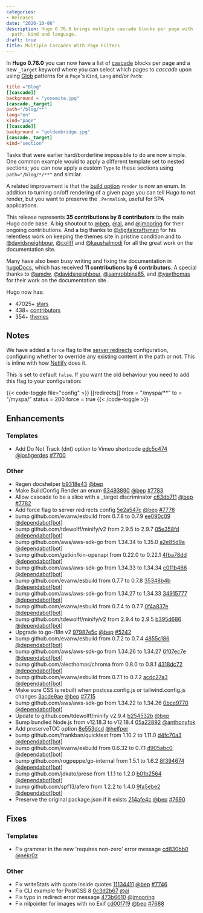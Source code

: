 ```yaml
---
categories:
- Releases
date: "2020-10-06"
description: Hugo 0.76.0 brings multiple cascade blocks per page with filters for
  path, kind and language.
draft: true
title: Multiple Cascades With Page Filters
---
```


In **Hugo 0.76.0** you can now have a list of [cascade](https://gohugo.io/content-management/front-matter#front-matter-cascade) blocks per page and a new `_target` keyword where you can select which pages to _cascade_ upon using [Glob](https://github.com/gobwas/glob) patterns for a `Page`'s `Kind`, `Lang` and/or `Path`:

```toml
title ="Blog"
[[cascade]]
background = "yosemite.jpg"
[cascade._target]
path="/blog/**"
lang="en"
kind="page"
[[cascade]]
background = "goldenbridge.jpg"
[cascade._target]
kind="section"
```

Tasks that were earlier hard/borderline impossible to do are now simple. One common example would to apply a different template set to nested sections; you can now apply a custom `Type` to these sections using  `path="/blog/*/**"` and similar.

A related improvement is that the [build option](https://gohugo.io/content-management/build-options/#readout) `render` is now an enum. In addition to turning on/off rendering of a given page you can tell Hugo to not render, but you want to preserve the `.Permalink`, useful for SPA applications.

This release represents **35 contributions by 8 contributors** to the main Hugo code base. A big shoutout to [@bep](https://github.com/bep), [@ai](https://github.com/ai), and [@jmooring](https://github.com/jmooring) for their ongoing contributions.
And a big thanks to [@digitalcraftsman](https://github.com/digitalcraftsman) for his relentless work on keeping the themes site in pristine condition and to [@davidsneighbour](https://github.com/davidsneighbour), [@coliff](https://github.com/coliff) and [@kaushalmodi](https://github.com/kaushalmodi) for all the great work on the documentation site.

Many have also been busy writing and fixing the documentation in [hugoDocs](https://github.com/gohugoio/hugoDocs), 
which has received **11 contributions by 6 contributors**. A special thanks to [@amdw](https://github.com/amdw), [@davidsneighbour](https://github.com/davidsneighbour), [@samrobbins85](https://github.com/samrobbins85), and [@yaythomas](https://github.com/yaythomas) for their work on the documentation site.


Hugo now has:

* 47025+ [stars](https://github.com/gohugoio/hugo/stargazers)
* 438+ [contributors](https://github.com/gohugoio/hugo/graphs/contributors)
* 354+ [themes](http://themes.gohugo.io/)

## Notes


We have added a `force` flag to the [server redirects](https://gohugo.io/getting-started/configuration/#configure-server) configuration, configuring whether to override any existing content in the path or not. This is inline with how [Netlify](https://docs.netlify.com/routing/redirects/#syntax-for-the-netlify-configuration-file) does it.

This is set to default `false`. If you want the old behaviour you need to add this flag to your configuration:

{{< code-toggle file="config" >}}
[[redirects]]
from = "/myspa/**"
to = "/myspa/"
status = 200
force = true
{{< /code-toggle >}}

## Enhancements

### Templates

* Add Do Not Track (dnt) option to Vimeo shortcode [edc5c474](https://github.com/gohugoio/hugo/commit/edc5c4741caaee36ba4d42b5947c195a3e02e6aa) [@joshgerdes](https://github.com/joshgerdes) [#7700](https://github.com/gohugoio/hugo/issues/7700)

### Other

* Regen docshelper [b9318e43](https://github.com/gohugoio/hugo/commit/b9318e4315d9112f727140c0950d8836bf26eb87) [@bep](https://github.com/bep) 
* Make BuildConfig.Render an enum [63493890](https://github.com/gohugoio/hugo/commit/634938908ec8f393b9a05d26b4cfe19ca7abb0d0) [@bep](https://github.com/bep) [#7783](https://github.com/gohugoio/hugo/issues/7783)
* Allow cascade to be a slice with a _target discriminator [c63db7f1](https://github.com/gohugoio/hugo/commit/c63db7f1f6774a2d661af1d8197c6fe377e3ad25) [@bep](https://github.com/bep) [#7782](https://github.com/gohugoio/hugo/issues/7782)
* Add force flag to server redirects config [5e2a547c](https://github.com/gohugoio/hugo/commit/5e2a547cb594b31ecb0f089b08db2e15c6dc381a) [@bep](https://github.com/bep) [#7778](https://github.com/gohugoio/hugo/issues/7778)
* bump github.com/evanw/esbuild from 0.7.8 to 0.7.9 [ee090c09](https://github.com/gohugoio/hugo/commit/ee090c0940cdbf636e3a55a40b41612d92b9c62d) [@dependabot[bot]](https://github.com/apps/dependabot) 
* bump github.com/tdewolff/minify/v2 from 2.9.5 to 2.9.7 [05e358fd](https://github.com/gohugoio/hugo/commit/05e358fd335bcb5c7bdc2783ab0c17ec42667df6) [@dependabot[bot]](https://github.com/apps/dependabot) 
* bump github.com/aws/aws-sdk-go from 1.34.34 to 1.35.0 [a2e85d9a](https://github.com/gohugoio/hugo/commit/a2e85d9a75aca59fd720cce6561ff64997858cd2) [@dependabot[bot]](https://github.com/apps/dependabot) 
* bump github.com/getkin/kin-openapi from 0.22.0 to 0.22.1 [4fba78dd](https://github.com/gohugoio/hugo/commit/4fba78dd0e950742132954a5d24629e4adfa1bb1) [@dependabot[bot]](https://github.com/apps/dependabot) 
* bump github.com/aws/aws-sdk-go from 1.34.33 to 1.34.34 [c011b466](https://github.com/gohugoio/hugo/commit/c011b4667f3e1e3c6ecea2fe8f251578884c53b6) [@dependabot[bot]](https://github.com/apps/dependabot) 
* bump github.com/evanw/esbuild from 0.7.7 to 0.7.8 [35348b4b](https://github.com/gohugoio/hugo/commit/35348b4b343600ec24b1eb1a06f4d3c59199df25) [@dependabot[bot]](https://github.com/apps/dependabot) 
* bump github.com/aws/aws-sdk-go from 1.34.27 to 1.34.33 [34915777](https://github.com/gohugoio/hugo/commit/34915777c2e8bc1457ff90d09cf814d494d9eece) [@dependabot[bot]](https://github.com/apps/dependabot) 
* bump github.com/evanw/esbuild from 0.7.4 to 0.7.7 [0f4a837e](https://github.com/gohugoio/hugo/commit/0f4a837ed1fd903bb6740b512683528ddb917918) [@dependabot[bot]](https://github.com/apps/dependabot) 
* bump github.com/tdewolff/minify/v2 from 2.9.4 to 2.9.5 [b395d686](https://github.com/gohugoio/hugo/commit/b395d686e9a77bf4e0d587ee9a3af4ae6e1aee02) [@dependabot[bot]](https://github.com/apps/dependabot) 
* Upgrade to go-i18n v2 [97987e5c](https://github.com/gohugoio/hugo/commit/97987e5c0254e35668dca7f89e67b79553e617c8) [@bep](https://github.com/bep) [#5242](https://github.com/gohugoio/hugo/issues/5242)
* bump github.com/evanw/esbuild from 0.7.2 to 0.7.4 [4855c186](https://github.com/gohugoio/hugo/commit/4855c186d8f05e5e1b0f681b4aa6482a033df241) [@dependabot[bot]](https://github.com/apps/dependabot) 
* bump github.com/aws/aws-sdk-go from 1.34.26 to 1.34.27 [6f07ec7e](https://github.com/gohugoio/hugo/commit/6f07ec7e9ec5c43f78100aa36b82786ba0260d75) [@dependabot[bot]](https://github.com/apps/dependabot) 
* bump github.com/alecthomas/chroma from 0.8.0 to 0.8.1 [4318dc72](https://github.com/gohugoio/hugo/commit/4318dc72f8c562b3bc106cd953d9fce58a93455d) [@dependabot[bot]](https://github.com/apps/dependabot) 
* bump github.com/evanw/esbuild from 0.7.1 to 0.7.2 [acdc27a3](https://github.com/gohugoio/hugo/commit/acdc27a32de83f32557e7a108797ddbebe4eb464) [@dependabot[bot]](https://github.com/apps/dependabot) 
* Make sure CSS is rebuilt when postcss.config.js or tailwind.config.js changes [3acde9ae](https://github.com/gohugoio/hugo/commit/3acde9ae04fbf4a8c635d404608cb87218a8b803) [@bep](https://github.com/bep) [#7715](https://github.com/gohugoio/hugo/issues/7715)
* bump github.com/aws/aws-sdk-go from 1.34.22 to 1.34.26 [0bce9770](https://github.com/gohugoio/hugo/commit/0bce97703c17318b13b95d78ba41f40efb06aea7) [@dependabot[bot]](https://github.com/apps/dependabot) 
* Update to  github.com/tdewolff/minify v2.9.4 [b254532b](https://github.com/gohugoio/hugo/commit/b254532b52785954c98a473a635b9cea016d8565) [@bep](https://github.com/bep) 
* Bump bundled Node.js from v12.18.3 to v12.18.4 [05a22892](https://github.com/gohugoio/hugo/commit/05a22892921bd4618efe6135ce0d6fe2be545607) [@anthonyfok](https://github.com/anthonyfok) 
* Add preserveTOC option [8e553dcd](https://github.com/gohugoio/hugo/commit/8e553dcdefe50ab534f1199c006ae7754e14bee5) [@helfper](https://github.com/helfper) 
* bump github.com/frankban/quicktest from 1.10.2 to 1.11.0 [d4fc70a3](https://github.com/gohugoio/hugo/commit/d4fc70a3b320a55c4f571eed806d5ad5fdf1ef14) [@dependabot[bot]](https://github.com/apps/dependabot) 
* bump github.com/evanw/esbuild from 0.6.32 to 0.7.1 [d905abc0](https://github.com/gohugoio/hugo/commit/d905abc002aa6fd260e82063ef1edb8876aa76fd) [@dependabot[bot]](https://github.com/apps/dependabot) 
* bump github.com/rogpeppe/go-internal from 1.5.1 to 1.6.2 [8f394674](https://github.com/gohugoio/hugo/commit/8f3946746dda444f183ba235288c2b39d0d6a943) [@dependabot[bot]](https://github.com/apps/dependabot) 
* bump github.com/jdkato/prose from 1.1.1 to 1.2.0 [b01b2564](https://github.com/gohugoio/hugo/commit/b01b2564eefe342c9bf9767ffc256ebd04b94c71) [@dependabot[bot]](https://github.com/apps/dependabot) 
* bump github.com/spf13/afero from 1.2.2 to 1.4.0 [9fa5ebe2](https://github.com/gohugoio/hugo/commit/9fa5ebe2c42fbb37d066ffcd36bad4d08efe879a) [@dependabot[bot]](https://github.com/apps/dependabot) 
* Preserve the original package.json if it exists [214afe4c](https://github.com/gohugoio/hugo/commit/214afe4c1bb9c37bc6159e659d66ba9a268a2849) [@bep](https://github.com/bep) [#7690](https://github.com/gohugoio/hugo/issues/7690)

## Fixes

### Templates

* Fix grammar in the new 'requires non-zero' error message [cd830bb0](https://github.com/gohugoio/hugo/commit/cd830bb0275fc39240861627ef26e146985b5c86) [@nekr0z](https://github.com/nekr0z) 

### Other

* Fix writeStats with quote inside quotes [11134411](https://github.com/gohugoio/hugo/commit/111344113bf8c16ae45528d67ff408da15961727) [@bep](https://github.com/bep) [#7746](https://github.com/gohugoio/hugo/issues/7746)
* Fix CLI example for PostCSS 8 [0c3d2b67](https://github.com/gohugoio/hugo/commit/0c3d2b67e0af38a4c3935fb04f722a73ec1d3f8b) [@ai](https://github.com/ai) 
* Fix typo in redirect error message [473b6610](https://github.com/gohugoio/hugo/commit/473b6610d51d4a33ba35917f95b0d97ea78dad2b) [@jmooring](https://github.com/jmooring) 
* Fix nilpointer for images with no Exif [cd00f7f9](https://github.com/gohugoio/hugo/commit/cd00f7f9661d67951ef16c5198541f09f1c058b4) [@bep](https://github.com/bep) [#7688](https://github.com/gohugoio/hugo/issues/7688)





